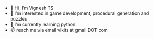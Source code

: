 - 👋 Hi, I’m Vignesh TS
- 👀 I’m interested in game development, procedural generation and puzzles
- 🌱 I’m currently learning python.
- 📫 reach me via email vikits at gmail DOT com

<!---
viki-t-s/viki-t-s is a ✨ special ✨ repository because its `README.md` (this file) appears on your GitHub profile.
You can click the Preview link to take a look at your changes.
--->
